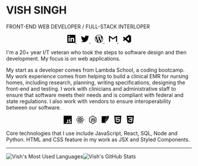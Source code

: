 # VISH SINGH
FRONT-END WEB DEVELOPER / FULL-STACK INTERLOPER

<p align='center'>
  <a href="https://www.linkedin.com/in/vish213/">
    <img title="LinkedIn" alt="LinkedIn" width="22px" src="https://github.com/vishalicious213/one-off-resources/blob/master/img/social/linkedin.svg">
  </a>&nbsp;&nbsp;

  <a href="https://twitter.com/vishalicious213">
    <img title="Twitter" alt="Twitter" width="22px" src="https://github.com/vishalicious213/one-off-resources/blob/master/img/social/twitter.svg">
  </a>&nbsp;&nbsp;

  <a href="https://neophyte.home.blog/">
    <img title="WordPress" alt="WordPress" width="22px" src="https://github.com/vishalicious213/one-off-resources/blob/master/img/social/wordpress.svg">
  </a>&nbsp;&nbsp;

  <a href="mailto:vishalicious213@gmail.com">
    <img title="Gmail" alt="Gmail" width="22px" src="https://github.com/vishalicious213/one-off-resources/blob/master/img/social/gmail.svg">
  </a>&nbsp;&nbsp;
  
  <a href="https://vish213-portfolio-v3.netlify.app/">
    <img title="Portfolio" alt="Portfolio" width="22px" src="https://github.com/vishalicious213/one-off-resources/blob/master/img/social/visualstudiocode.svg">
  </a>
</p>

I'm a 20+ year I/T veteran who took the steps to software design and then development. My focus is on web applications. 

My start as a developer comes from Lambda School, a coding bootcamp. My work experience comes from helping to build a clinical EMR for nursing homes, including research, planning, writing specifications, designing the front-end and testing. I work with clinicians and administrative staff to ensure that software meets their needs and is compliant with federal and state regulations. I also work with vendors to ensure interoperability between our software.

<p align='center'>
  <img title="JavaScript" alt="JavaScript" width="22px" src="https://github.com/vishalicious213/one-off-resources/blob/master/img/tech/javascript.svg">&nbsp;&nbsp;
  <img title="React" alt="React" width="22px" src="https://github.com/vishalicious213/one-off-resources/blob/master/img/tech/react.svg">&nbsp;&nbsp;
  <img title="Node" alt="Node" width="22px" src="https://github.com/vishalicious213/one-off-resources/blob/master/img/tech/node-dot-js.svg">&nbsp;&nbsp;
  <img title="SQL" alt="SQL" width="22px" src="https://github.com/vishalicious213/one-off-resources/blob/master/img/tech/sqlite.svg">&nbsp;&nbsp;
  <img title="HTML5" alt="HTML5" width="22px" src="https://github.com/vishalicious213/one-off-resources/blob/master/img/tech/html5.svg">&nbsp;&nbsp;
  <img title="CSS3" alt="CSS3" width="22px" src="https://github.com/vishalicious213/one-off-resources/blob/master/img/tech/css3.svg">
</p>

Core technologies that I use include JavaScript, React, SQL, Node and Python. HTML and CSS feature in my work as JSX and Styled Components.

---
<div style="display: flex;">
  <img align="center" src="https://github-readme-stats.vercel.app/api/top-langs/?username=vishalicious213&hide=java,html&title_color=ffffff&text_color=dcdcdc&icon_color=2bbc8a&bg_color=2f4f4f" alt="Vish's Most Used Languages" />

  <img align="center" src="https://github-readme-stats.vercel.app/api?username=vishalicious213&show_icons=true&line_height=27&count_private=true&title_color=fffff&text_color=dcdcdc&icon_color=ffffff&bg_color=2f4f4f" alt="Vish's GitHub Stats" />
</div>
<!--
**vishalicious213/vishalicious213** is a ✨ _special_ ✨ repository because its `README.md` (this file) appears on your GitHub profile.

### Hi there 👋 

Here are some ideas to get you started:

- 🔭 I’m currently working on ...
- 🌱 I’m currently learning ...
- 👯 I’m looking to collaborate on ...
- 🤔 I’m looking for help with ...
- 💬 Ask me about ...
- 📫 How to reach me: ...
- 😄 Pronouns: ...
- ⚡ Fun fact: ...
-->
